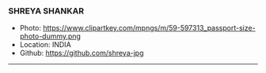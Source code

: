 ### SHREYA SHANKAR

- Photo: https://www.clipartkey.com/mpngs/m/59-597313_passport-size-photo-dummy.png
- Location: INDIA
- Github: https://github.com/shreya-jpg

***
